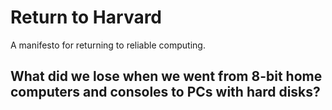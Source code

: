 # Return to Harvard
A manifesto for returning to reliable computing.

## What did we lose when we went from 8-bit home computers and consoles to PCs with hard disks?
